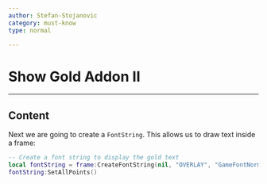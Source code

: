 ```yaml
---
author: Stefan-Stojanovic
category: must-know
type: normal

---
```


# Show Gold Addon II

---
## Content

Next we are going to create a `FontString`. This allows us to draw text inside a frame:

```lua
-- Create a font string to display the gold text
local fontString = frame:CreateFontString(nil, "OVERLAY", "GameFontNormal")
fontString:SetAllPoints()
```
